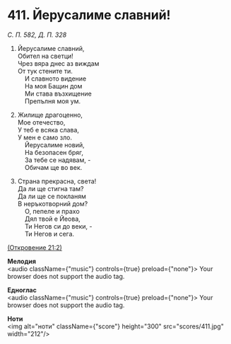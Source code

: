 # 411. Йерусалиме славний!  

*С. П. 582, Д. П. 328*  

1. Йерусалиме славний,  
Обител на светци!  
Чрез вяра днес аз виждам  
От тук стените ти.  
    И славното видение  
    На моя Бащин дом  
    Ми става възхищение  
    Препълня моя ум.  

2. Жилище драгоценно,  
Мое отечество,  
У теб е всяка слава,  
У мен е само зло.  
    Йерусалиме новий,  
    На безопасен бряг,  
    За тебе се надявам, -  
    Обичам ще во век.  

3. Страна прекрасна, света!  
Да ли ще стигна там?  
Да ли ще се покланям  
В неръкотворний дом?  
    О, пепеле и прахо  
    Дял твой е Йеова,  
    Ти Негов си до веки, -  
    Ти Негов и сега.  

[(Откровение 21:2)](http://biblia.bg/index.php?k=66&g=21&s=2)  

__Мелодия__  
<audio className={"music"} controls={true} preload={"none"}><source src="mp3/411.mp3" type="audio/mpeg"/>
Your browser does not support the audio tag.
</audio>  

__Едноглас__  
<audio className={"music"} controls={true} preload={"none"}><source src="transp/411.mp3" type="audio/mpeg"/>
Your browser does not support the audio tag.
</audio>  

__Ноти__  
<img alt="ноти" className={"score"} height="300" src="scores/411.jpg" width="212"/>
